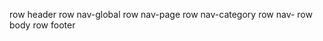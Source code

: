 row header
    row nav-global
    row nav-page
    row nav-category
    row nav-
row body
row footer
